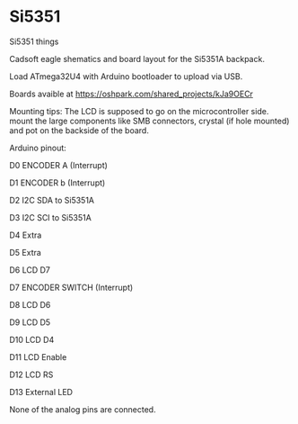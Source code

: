 Si5351
======

Si5351 things

Cadsoft eagle shematics and board layout for the Si5351A backpack. 

Load ATmega32U4 with Arduino bootloader to upload via USB. 

Boards avaible at https://oshpark.com/shared_projects/kJa9OECr

Mounting tips:
The LCD is supposed to go on the microcontroller side. mount the large components like SMB connectors, crystal (if hole mounted) and pot on the backside of the board.

Arduino pinout:

D0    ENCODER A (Interrupt)

D1    ENCODER b (Interrupt)

D2    I2C SDA to Si5351A

D3    I2C SCI to Si5351A

D4    Extra

D5    Extra

D6    LCD D7

D7    ENCODER SWITCH (Interrupt)

D8    LCD D6

D9    LCD D5

D10   LCD D4

D11   LCD Enable

D12   LCD RS

D13   External LED

None of the analog pins are connected.


